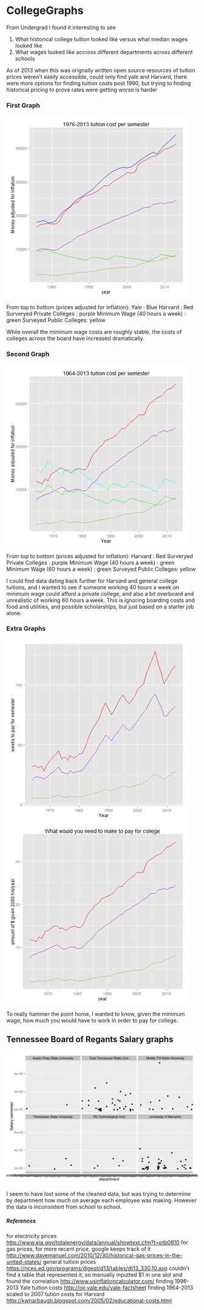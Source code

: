 # CollegeGraphs
From Undergrad I found it interesting to see 
1. What historical college tuition looked like versus what median wages looked like
2. What wages looked like accross different departments across different schools

As of 2013 when this was orignally written open source resources of tuition prices weren't easily accessible, could only find yale and Harvard, there were more options for finding tuition costs post 1990, but trying to finding historical pricing to prove rates were getting worse is harder

### First Graph

![1976-2013.png](1976-2013.png)

From top to bottom (prices adjusted for inflation):
Yale : Blue
Harvard : Red
Surveryed Private Colleges : purple
Minimum Wage (40 hours a week) : green
Surveyed Public Colleges: yellow

While overall the minimum wage costs are roughly stable, the costs of colleges across the board have increased dramatically.

### Second Graph

![1964-2013.png](1964-2013.png)

From top to bottom (prices adjusted for inflation):
Harvard : Red
Surveryed Private Colleges : purple
Minimum Wage (40 hours a week) : green
Minimum Wage (60 hours a week) : green
Surveyed Public Colleges: yellow

I could find data dating back further for Harvard and general college tuitions, and I wanted to see if someone working 40 hours a week on minimum wage could afford a private college, and also a bit overboard and unrealistic of working 60 hours a week. 
This is ignoring boarding costs and food and utilities, and possible scholarships, but just based on a starter job alone.

### Extra Graphs

![avgperson.png](avgperson.png)
![properWage.png](properWage.png)

To really hammer the point home, I wanted to know, given the minimum wage, how much you would have to work in order to pay for college.

## Tennessee Board of Regants Salary graphs
![Salary.png](Salary.png)

I seem to have lost some of the cleaned data, but was trying to determine by department how much on average each employee was making. However the data is inconsistent from school to school.


##### References #####
for electricity prices
http://www.eia.gov/totalenergy/data/annual/showtext.cfm?t=ptb0810
for gas prices, for more recent price, google keeps track of it
http://www.davemanuel.com/2010/12/30/historical-gas-prices-in-the-united-states/
general tuition prices
https://nces.ed.gov/programs/digest/d13/tables/dt13_330.10.asp
couldn't find a table that represented it, so manually inputted $1 in one slot and found the correlation
http://www.usinflationcalculator.com/
finding 1996-2013 Yale tuition costs
http://oir.yale.edu/yale-factsheet
finding 1964-2013 scaled to 2007 tution costs for Harvard
http://kwharbaugh.blogspot.com/2005/02/educational-costs.html

